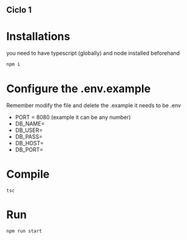 ## Ciclo 1

# Installations

you need to have typescript (globally) and node installed beforehand

```
npm i

```

# Configure the .env.example

Remember modify the file and delete the .example
it needs to be .env

- PORT = 8080 (example it can be any number)
- DB_NAME=
- DB_USER=
- DB_PASS=
- DB_HOST=
- DB_PORT=

# Compile

```
tsc

```

# Run

```
npm run start

```
